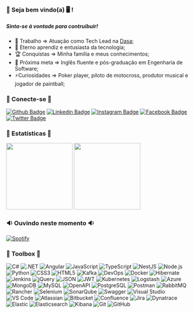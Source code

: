 ### 👋 Seja bem vindo(a) 🖥 !
##### Sinta-se à vontade para contruibuir!

- 🔭 Trabalho => Atuação como Tech Lead na <a href="www.dasa.com.br">Dasa</a>;
- 🌱 Eterno aprendiz e entusiasta da tecnologia;
- :trophy: Conquistas => Minha família e meus conhecimentos;
- :muscle: Próxima meta => Inglês fluente e pós-graduação em Engenharia de Software;
- ⚡Curiosidades => Poker player, piloto de motocross, produtor musical e jogador de paintball;

### 💬 Conecte-se 💬
[![Github Badge](https://img.shields.io/badge/-Github-000?style=flat-square&logo=Github&logoColor=white&link=https://github.com/marcelbelato)](https://github.com/marcelbelato)
[![Linkedin Badge](https://img.shields.io/badge/-LinkedIn-blue?style=flat-square&logo=Linkedin&logoColor=white&link=https://www.linkedin.com/in/marcelbelato/)](https://www.linkedin.com/in/marcelbelato/)
[![Instagram Badge](https://img.shields.io/badge/-Instagram-C13584?style=flat-square&labelColor=C13584&logo=instagram&logoColor=white&link=https://www.instagram.com/marcelbelato/)](https://www.instagram.com/marcelbelato/)
[![Facebook Badge](https://img.shields.io/badge/-Facebook-blue?style=flat-square&labelColor=blue&logo=facebook&logoColor=white&link=https://www.facebook.com/marcel.belato.5/)](https://www.facebook.com/marcel.belato.5/)
[![Twitter Badge](https://img.shields.io/badge/-Twitter-blue?style=flat-square&labelColor=blue&logo=twitter&logoColor=white&link=https://twitter.com/marcelbelato)](https://twitter.com/marcelbelato)

### 📝 Estatísticas 📝
<!--![Marcel Belato GitHub Stats](https://github-readme-stats.anuraghazra1.vercel.app/api?username=marcelbelato&show_icons=true&hide_border=true)-->
<img height="180em" src="https://github-readme-stats.vercel.app/api?username=marcelbelato&show_icons=true&theme=dracula&include_all_commits=true&count_private=true"/>  <img height="180em" src="https://github-readme-stats.vercel.app/api/top-langs/?username=marcelbelato&layout=compact&langs_count=7&theme=dracula"/>

### 🔉 Ouvindo neste momento 🔉
[![Spotify](https://myspotify-xi.vercel.app/api/spotify)](https://open.spotify.com/user/22eetcmvd3xesbcdg7ahqdkna)

### 🧰 Toolbox 🧰
![C#](https://img.shields.io/badge/-C%23-333?&logo=csharp&logoColor=239120&style=flat)
![.NET](https://img.shields.io/badge/-.NET-333?&logo=dotnet&logoColor=512BD4&style=flat)
![Angular](https://img.shields.io/badge/-Angular-333?&logo=angular&logoColor=DD0031&style=flat)
![JavaScript](https://img.shields.io/badge/-JavaScript-333?&logo=javascript&logoColor=F7DF1E&style=flat)
![TypeScript](https://img.shields.io/badge/-TypeScript-333?&logo=typescript&logoColor=3178C6&style=flat)
![NestJS](https://img.shields.io/badge/-NestJS-333?&logo=nestjs&logoColor=E0234E&style=flat)
![Node.js](https://img.shields.io/badge/-Node.js-333?&logo=nodedotjs&logoColor=339933&style=flat)
![Python](https://img.shields.io/badge/-python-333?&logo=python&logoColor=3776AB&style=flat)
![CSS3](https://img.shields.io/badge/-CSS3-333?&logo=css3&logoColor=1572B6&style=flat)
![HTML5](https://img.shields.io/badge/-HTML5-333?&logo=html5&logoColor=E34F26&style=flat)
![Kafka](https://img.shields.io/badge/-Kafka-333?&logo=apachekafka&logoColor=231F20&style=flat)
![DevOps](https://img.shields.io/badge/-DevOps-333?&logo=azuredevops&logoColor=0078D7&style=flat)
![Docker](https://img.shields.io/badge/-Docker-333?&logo=docker&logoColor=2496ED&style=flat)
![Hibernate](https://img.shields.io/badge/-Hibernate-333?&logo=hibernate&logoColor=59666C&style=flat)
![Jenkins](https://img.shields.io/badge/-Jenkins-333?&logo=jenkins&logoColor=D24939&style=flat)
![jQuery](https://img.shields.io/badge/-jQuery-333?&logo=jquery&logoColor=0769AD&style=flat)
![JSON](https://img.shields.io/badge/-JSON-333?&logo=json&logoColor=000000&style=flat)
![JWT](https://img.shields.io/badge/-JWT-333?&logo=jsonwebtokens&logoColor=000000&style=flat)
![Kubernetes](https://img.shields.io/badge/-Kubernetes-333?&logo=kubernetes&logoColor=326CE5&style=flat)
![Logstash](https://img.shields.io/badge/-Logstash-333?&logo=logstash&logoColor=005571&style=flat)
![Azure](https://img.shields.io/badge/-Azure-333?&logo=microsoftazure&logoColor=0078D4&style=flat)
![MongoDB](https://img.shields.io/badge/-MongoDB-333?&logo=mongodb&logoColor=47A248&style=flat)
![MySQL](https://img.shields.io/badge/-MySQL-333?&logo=mysql&logoColor=4479A1&style=flat)
![OpenAPI](https://img.shields.io/badge/-OpenAPI-333?&logo=openapiinitiative&logoColor=6BA539&style=flat)
![PostgreSQL](https://img.shields.io/badge/-PostgreSQL-333?&logo=postgresql&logoColor=4169E1&style=flat)
![Postman](https://img.shields.io/badge/-Postman-333?&logo=postman&logoColor=FF6C37&style=flat)
![RabbitMQ](https://img.shields.io/badge/-RabbitMQ-333?&logo=rabbitmq&logoColor=FF6600&style=flat)
![Rancher](https://img.shields.io/badge/-Rancher-333?&logo=rancher&logoColor=0075A8&style=flat)
![Selenium](https://img.shields.io/badge/-Selenium-333?&logo=selenium&logoColor=43B02A&style=flat)
![SonarQube](https://img.shields.io/badge/-SonarQube-333?&logo=sonarqube&logoColor=4E9BCD&style=flat)
![Swagger](https://img.shields.io/badge/-Swagger-333?&logo=swagger&logoColor=85EA2D&style=flat)
![Visual Studio](https://img.shields.io/badge/-VisualStudio-333?&logo=visualstudio&logoColor=5C2D91&style=flat)
![VS Code](https://img.shields.io/badge/-VSCode-333?&logo=visualstudiocode&logoColor=007ACC&style=flat)
![Atlassian](https://img.shields.io/badge/-Atlassian-333?&logo=atlassian&logoColor=0052CC&style=flat)
![Bitbucket](https://img.shields.io/badge/-Bitbucket-333?&logo=bitbucket&logoColor=0052CC&style=flat)
![Confluence](https://img.shields.io/badge/-Confluence-333?&logo=confluence&logoColor=172B4D&style=flat)
![Jira](https://img.shields.io/badge/-Jira-333?&logo=jira&logoColor=0052CC&style=flat)
![Dynatrace](https://img.shields.io/badge/-Dynatrace-333?&logo=dynatrace&logoColor=1496FF&style=flat)
![Elastic](https://img.shields.io/badge/-Elastic-333?&logo=elastic&logoColor=005571&style=flat)
![Elasticsearch](https://img.shields.io/badge/-Elasticsearch-333?&logo=elasticsearch&logoColor=005571&style=flat)
![Kibana](https://img.shields.io/badge/-Kibana-333?&logo=kibana&logoColor=005571&style=flat)
![Git](https://img.shields.io/badge/-Git-333?&logo=git&logoColor=F05032&style=flat)
![GitHub](https://img.shields.io/badge/-GitHub-333?&logo=github&logoColor=181717&style=flat)
